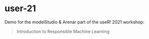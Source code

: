 # user-21

Demo for the modelStudio & Arenar part of the useR! 2021 workshop:

> Introduction to Responsible Machine Learning
